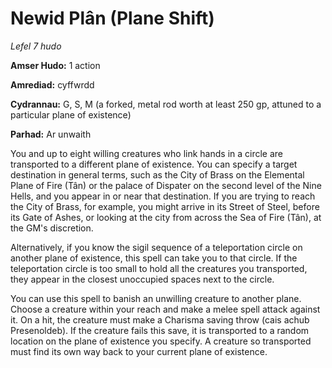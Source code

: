 # Newid Plân (Plane Shift)

*Lefel 7 hudo*

**Amser Hudo:** 1 action

**Amrediad:** cyffwrdd

**Cydrannau:** G, S, M (a forked, metal rod worth at least 250 gp, attuned to a particular plane of existence)

**Parhad:** Ar unwaith

You and up to eight willing creatures who link hands in a circle are transported to a different plane of existence. You can specify a target destination in general terms, such as the City of Brass on the Elemental Plane of Fire (Tân) or the palace of Dispater on the second level of the Nine Hells, and you appear in or near that destination. If you are trying to reach the City of Brass, for example, you might arrive in its Street of Steel, before its Gate of Ashes, or looking at the city from across the Sea of Fire (Tân), at the GM's discretion.

Alternatively, if you know the sigil sequence of a teleportation circle on another plane of existence, this spell can take you to that circle. If the teleportation circle is too small to hold all the creatures you transported, they appear in the closest unoccupied spaces next to the circle.

You can use this spell to banish an unwilling creature to another plane. Choose a creature within your reach and make a melee spell attack against it. On a hit, the creature must make a Charisma saving throw (cais achub Presenoldeb). If the creature fails this save, it is transported to a random location on the plane of existence you specify. A creature so transported must find its own way back to your current plane of existence.